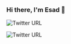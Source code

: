 ### Hi there, I'm Esad 👋

![Twitter URL](https://img.shields.io/twitter/url?label=ComertEsad&logo=twitter&style=for-the-badge&url=https%3A%2F%2Ftwitter.com%2FComertEsad)


![Twitter URL](https://img.shields.io/twitter/url?label=ComertEsad&logo=twitter&style=flat-square)


<!--
**esadcmrt/esadcmrt** is a ✨ _special_ ✨ repository because its `README.md` (this file) appears on your GitHub profile.

Here are some ideas to get you started:

- 🔭 I’m currently working on ...
- 🌱 I’m currently learning ...
- 👯 I’m looking to collaborate on ...
- 🤔 I’m looking for help with ...
- 💬 Ask me about ...
- 📫 How to reach me: ...
- 😄 Pronouns: ...
- ⚡ Fun fact: ...
-->
